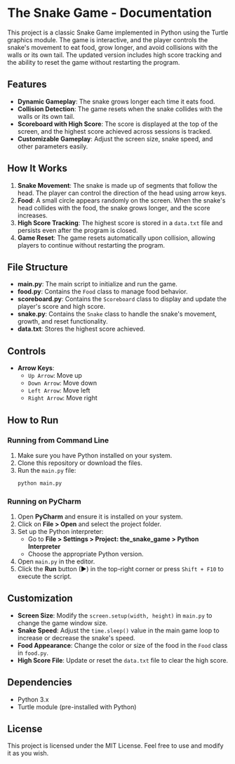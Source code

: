 # The Snake Game - Documentation

This project is a classic Snake Game implemented in Python using the Turtle graphics module. The game is interactive, and the player controls the snake's movement to eat food, grow longer, and avoid collisions with the walls or its own tail. The updated version includes high score tracking and the ability to reset the game without restarting the program.

## Features

- **Dynamic Gameplay**: The snake grows longer each time it eats food.
- **Collision Detection**: The game resets when the snake collides with the walls or its own tail.
- **Scoreboard with High Score**: The score is displayed at the top of the screen, and the highest score achieved across sessions is tracked.
- **Customizable Gameplay**: Adjust the screen size, snake speed, and other parameters easily.

## How It Works

1. **Snake Movement**: The snake is made up of segments that follow the head. The player can control the direction of the head using arrow keys.
2. **Food**: A small circle appears randomly on the screen. When the snake's head collides with the food, the snake grows longer, and the score increases.
3. **High Score Tracking**: The highest score is stored in a `data.txt` file and persists even after the program is closed.
4. **Game Reset**: The game resets automatically upon collision, allowing players to continue without restarting the program.

## File Structure

- **main.py**: The main script to initialize and run the game.
- **food.py**: Contains the `Food` class to manage food behavior.
- **scoreboard.py**: Contains the `Scoreboard` class to display and update the player's score and high score.
- **snake.py**: Contains the `Snake` class to handle the snake's movement, growth, and reset functionality.
- **data.txt**: Stores the highest score achieved.

## Controls

- **Arrow Keys**:
  - `Up Arrow`: Move up
  - `Down Arrow`: Move down
  - `Left Arrow`: Move left
  - `Right Arrow`: Move right

## How to Run

### Running from Command Line
1. Make sure you have Python installed on your system.
2. Clone this repository or download the files.
3. Run the `main.py` file:
   ```bash
   python main.py
   ```

### Running on PyCharm  
1. Open **PyCharm** and ensure it is installed on your system.  
2. Click on **File > Open** and select the project folder.  
3. Set up the Python interpreter:  
   - Go to **File > Settings > Project: the_snake_game > Python Interpreter**  
   - Choose the appropriate Python version.  
4. Open `main.py` in the editor.  
5. Click the **Run** button (▶) in the top-right corner or press `Shift + F10` to execute the script.   

## Customization

- **Screen Size**: Modify the `screen.setup(width, height)` in `main.py` to change the game window size.
- **Snake Speed**: Adjust the `time.sleep()` value in the main game loop to increase or decrease the snake's speed.
- **Food Appearance**: Change the color or size of the food in the `Food` class in `food.py`.
- **High Score File**: Update or reset the `data.txt` file to clear the high score.

## Dependencies

- Python 3.x
- Turtle module (pre-installed with Python)

## License

This project is licensed under the MIT License. Feel free to use and modify it as you wish.




